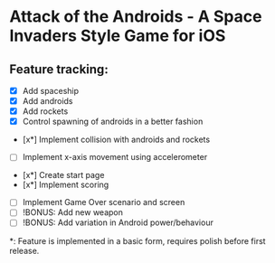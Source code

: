 Attack of the Androids - A Space Invaders Style Game for iOS
============================================================

Feature tracking:
----------------

- [x] Add spaceship
- [x] Add androids
- [x] Add rockets
- [x] Control spawning of androids in a better fashion
- [x*] Implement collision with androids and rockets
- [ ] Implement x-axis movement using accelerometer
- [x*] Create start page
- [x*] Implement scoring
- [ ] Implement Game Over scenario and screen
- [ ] !BONUS: Add new weapon
- [ ] !BONUS: Add variation in Android power/behaviour

*: Feature is implemented in a basic form, requires polish before first release.
